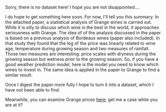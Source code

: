 Sorry, there is *no* dataset here! I hope you are not disappointed.... 

I do hope to get something here soon. For now, I'll tell you this summary. In the attached paper, a statistical analysis of Grange wines is carried out. While it is silly to discuss which wine is the best in the world, it approaches seriousness with Grange. The idea of of the analysis discussed in the paper is based on a previous analysis of Bordeaux wines (paper also included). In that study they found that the log of the price was linearly related to wine age, temperature during growing season and two measures of rainfall. Those two measures are interesting: price scales with dryness _during_ the growing season but wetness _prior_ to the growing season. So, if you have a good weather prediction model, here is the model you need to know which wines to invest in. The same idea is applied in the paper to Grange to find a similar result. 

Once I digest the paper more fully I hope to turn it into a dataset, which I have not been able to find. 

Meanwhile, you can examine Grange prices [here](https://www.wickman.net.au/Grange_Prices.aspx); get me a case while you are at it?
